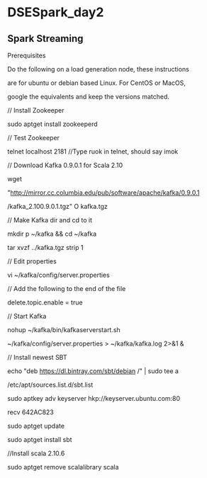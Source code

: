 # DSESpark_day2




## Spark Streaming

Prerequisites

Do the following on a load generation node, these instructions

are for ubuntu or debian based Linux. For CentOS or MacOS,

google the equivalents and keep the versions matched.

// Install Zookeeper

sudo apt­get install zookeeperd

// Test Zookeeper

telnet localhost 2181 //Type ruok in telnet, should say imok

// Download Kafka 0.9.0.1 for Scala 2.10

wget

"http://mirror.cc.columbia.edu/pub/software/apache/kafka/0.9.0.1

/kafka_2.10­0.9.0.1.tgz" ­O kafka.tgz

// Make Kafka dir and cd to it

mkdir ­p ~/kafka && cd ~/kafka

tar ­xvzf ../kafka.tgz ­­strip 1

// Edit properties

vi ~/kafka/config/server.properties

// Add the following to the end of the file

delete.topic.enable = true

// Start Kafka

nohup ~/kafka/bin/kafka­server­start.sh

~/kafka/config/server.properties > ~/kafka/kafka.log 2>&1 &

// Install newest SBT

echo "deb https://dl.bintray.com/sbt/debian /" | sudo tee ­a

/etc/apt/sources.list.d/sbt.list

sudo apt­key adv ­­keyserver hkp://keyserver.ubuntu.com:80 ­­

recv 642AC823

sudo apt­get update

sudo apt­get install sbt

//Install scala 2.10.6

sudo apt­get remove scala­library scala


